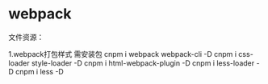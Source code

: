 # webpack
文件资源：

1.webpack打包样式
需安装包
cnpm i webpack webpack-cli -D
cnpm i css-loader style-loader -D
cnpm i html-webpack-plugin -D
cnpm i less-loader -D
cnpm i less -D 